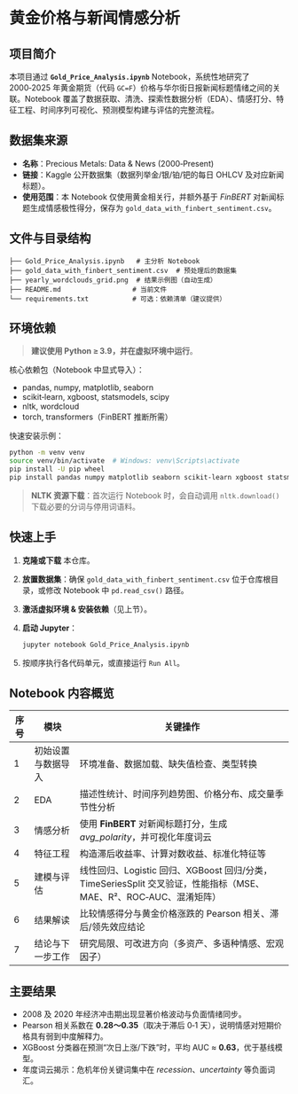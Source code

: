 # 黄金价格与新闻情感分析

## 项目简介

本项目通过 **`Gold_Price_Analysis.ipynb`** Notebook，系统性地研究了 2000‑2025 年黄金期货（代码 `GC=F`）价格与华尔街日报新闻标题情绪之间的关联。Notebook 覆盖了数据获取、清洗、探索性数据分析（EDA）、情感打分、特征工程、时间序列可视化、预测模型构建与评估的完整流程。

## 数据集来源

- **名称**：Precious Metals: Data & News (2000‑Present)
- **链接**：Kaggle 公开数据集（数据列举金/银/铂/钯的每日 OHLCV 及对应新闻标题）。
- **使用范围**：本 Notebook 仅使用黄金相关行，并额外基于 *FinBERT* 对新闻标题生成情感极性得分，保存为 `gold_data_with_finbert_sentiment.csv`。

## 文件与目录结构

```text
├── Gold_Price_Analysis.ipynb   # 主分析 Notebook
├── gold_data_with_finbert_sentiment.csv  # 预处理后的数据集
├── yearly_wordclouds_grid.png  # 结果示例图（自动生成）
├── README.md                  # 当前文件
└── requirements.txt           # 可选：依赖清单（建议提供）
```

## 环境依赖

> **建议使用 Python ≥ 3.9，并在虚拟环境中运行**。

核心依赖包（Notebook 中显式导入）：

- pandas, numpy, matplotlib, seaborn
- scikit‑learn, xgboost, statsmodels, scipy
- nltk, wordcloud
- torch, transformers（FinBERT 推断所需）

快速安装示例：

```bash
python -m venv venv
source venv/bin/activate  # Windows: venv\Scripts\activate
pip install -U pip wheel
pip install pandas numpy matplotlib seaborn scikit-learn xgboost statsmodels scipy nltk wordcloud torch transformers
```

> **NLTK 资源下载**：首次运行 Notebook 时，会自动调用 `nltk.download()` 下载必要的分词与停用词语料。

## 快速上手

1. **克隆或下载** 本仓库。

2. **放置数据集**：确保 `gold_data_with_finbert_sentiment.csv` 位于仓库根目录，或修改 Notebook 中 `pd.read_csv()` 路径。

3. **激活虚拟环境 & 安装依赖**（见上节）。

4. **启动 Jupyter**：

   ```bash
   jupyter notebook Gold_Price_Analysis.ipynb
   ```

5. 按顺序执行各代码单元，或直接运行 `Run All`。

## Notebook 内容概览

| 序号 | 模块               | 关键操作                                                     |
| ---- | ------------------ | ------------------------------------------------------------ |
| 1    | 初始设置与数据导入 | 环境准备、数据加载、缺失值检查、类型转换                     |
| 2    | EDA                | 描述性统计、时间序列趋势图、价格分布、成交量季节性分析       |
| 3    | 情感分析           | 使用 **FinBERT** 对新闻标题打分，生成 *avg_polarity*，并可视化年度词云 |
| 4    | 特征工程           | 构造滞后收益率、计算对数收益、标准化特征等                   |
| 5    | 建模与评估         | 线性回归、Logistic 回归、XGBoost 回归/分类，TimeSeriesSplit 交叉验证，性能指标（MSE、MAE、R²、ROC‑AUC、混淆矩阵） |
| 6    | 结果解读           | 比较情感得分与黄金价格涨跌的 Pearson 相关、滞后/领先效应结论 |
| 7    | 结论与下一步工作   | 研究局限、可改进方向（多资产、多语种情感、宏观因子）         |



## 主要结果

- 2008 及 2020 年经济冲击期出现显著价格波动与负面情绪同步。
- Pearson 相关系数在 **0.28～0.35**（取决于滞后 0‑1 天），说明情感对短期价格具有弱到中度解释力。
- XGBoost 分类器在预测“次日上涨/下跌”时，平均 AUC ≈ **0.63**，优于基线模型。
- 年度词云揭示：危机年份关键词集中在 *recession*、*uncertainty* 等负面词汇。

